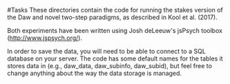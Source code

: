 #Tasks These directories contain the code for running the stakes version of the Daw and novel two-step paradigms, as described in Kool et al. (2017).

Both experiments have been written using Josh deLeeuw's jsPsych toolbox (http://www.jspsych.org/).

In order to save the data, you will need to be able to connect to a SQL database on your server. The code has some default names for the tables it stores data in (e.g., daw_data, daw_subinfo, daw_subid), but feel free to change anything about the way the data storage is managed.
